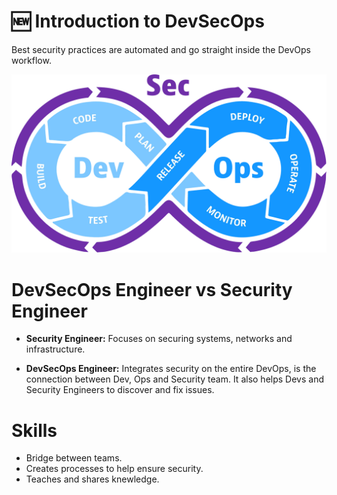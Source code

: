 # 🆕 Introduction to DevSecOps

Best security practices are automated and go straight inside the DevOps workflow.

![DevSecOps](../assets/devsecops.png)

# DevSecOps Engineer vs Security Engineer 

- **Security Engineer:** Focuses on securing systems, networks and infrastructure.

- **DevSecOps Engineer:** Integrates security on the entire DevOps, is the connection between Dev, Ops and Security team. It also helps Devs and Security Engineers to discover and fix issues.

# Skills

- Bridge between teams.
- Creates processes to help ensure security.
- Teaches and shares knewledge.